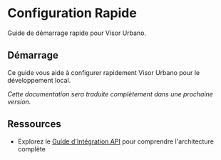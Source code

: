 # Configuration Rapide

Guide de démarrage rapide pour Visor Urbano.

## Démarrage

Ce guide vous aide à configurer rapidement Visor Urbano pour le développement local.

_Cette documentation sera traduite complètement dans une prochaine version._

## Ressources

- Explorez le [Guide d'Intégration API](../development/api-integration.md) pour comprendre l'architecture complète
